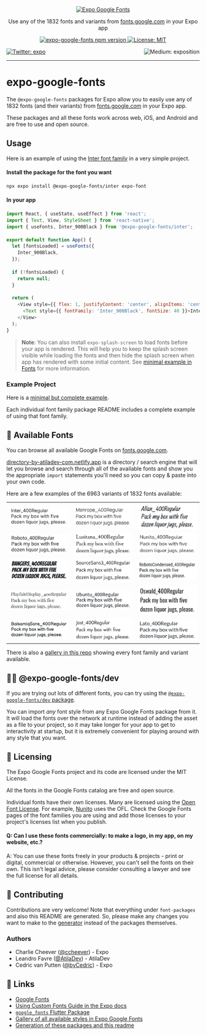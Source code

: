 <!--
This file is generated by @expo-google-fonts/generator
If you want to modify it, go to packages/generator/templates
-->

<p align="center">
  <a href="https://github.com/expo/google-fonts">
    <img alt="Expo Google Fonts" src="./gifs/title.gif">
  </a>
</p>

<p align="center">Use any of the 1832 fonts and variants from <a href="https://fonts.google.com" target="_blank">fonts.google.com</a> in your Expo app</p>

<p align="center">
  <a aria-label="npm version" href="https://www.npmjs.com/org/expo-google-fonts" target="_blank">
    <img alt="expo-google-fonts npm version" src="https://flat.badgen.net/npm/v/@expo-google-fonts/dev" />
  </a>
  <a aria-label="Expo is free to use" href="https://github.com/expo/expo/blob/master/LICENSE" target="_blank">
    <img alt="License: MIT" src="https://flat.badgen.net/github/license/expo/google-fonts" target="_blank" />
  </a>
</p>

<p>
  <a aria-label="Follow @expo on Twitter" href="https://twitter.com/intent/follow?screen_name=expo" target="_blank">
    <img  alt="Twitter: expo" src="https://img.shields.io/twitter/follow/expo.svg?style=flat-square&label=Follow%20%40expo&logo=TWITTER&logoColor=FFFFFF&labelColor=00aced&logoWidth=15&color=lightgray" target="_blank" />
  </a>
  <a aria-label="Follow Expo on Medium" href="https://blog.expo.io">
    <img align="right" alt="Medium: exposition" src="https://img.shields.io/badge/Learn%20more%20on%20our%20blog-lightgray.svg?style=flat-square" target="_blank" />
  </a>
</p>

---

# expo-google-fonts

The `@expo-google-fonts` packages for Expo allow you to easily use any of 1832 fonts (and their variants) from [fonts.google.com](https://fonts.google.com) in your Expo app.

These packages and all these fonts work across web, iOS, and Android and are free to use and open source.

## Usage

Here is an example of using the [Inter font family](https://fonts.google.com/specimen/Inter) in a very simple project.

#### Install the package for the font you want

```sh
npx expo install @expo-google-fonts/inter expo-font
```

#### In your app

```js
import React, { useState, useEffect } from 'react';
import { Text, View, StyleSheet } from 'react-native';
import { useFonts, Inter_900Black } from '@expo-google-fonts/inter';

export default function App() {
  let [fontsLoaded] = useFonts({
    Inter_900Black,
  });

  if (!fontsLoaded) {
    return null;
  }

  return (
    <View style={{ flex: 1, justifyContent: 'center', alignItems: 'center' }}>
      <Text style={{ fontFamily: 'Inter_900Black', fontSize: 40 }}>Inter Black</Text>
    </View>
  );
}
```

> **Note**: You can also install `expo-splash-screen` to load fonts before your app is rendered. This will help you to keep the splash screen visible while loading the fonts and then hide the splash screen when app has rendered with some initial content. See [minimal example in Fonts](https://docs.expo.dev/develop/user-interface/fonts/#minimal-example) for more information.

### Example Project

Here is a [minimal but complete example](https://github.com/expo/google-fonts/tree/master/example).

Each individual font family package README includes a complete example of using that font family.

## 🔡 Available Fonts

You can browse all available Google Fonts on [fonts.google.com](https://fonts.google.com).

[directory-by-atiladev-com.netlify.app](https://directory-by-atiladev-com.netlify.app/) is a directory / search engine that will let you browse and search through all of the available fonts and show you the appropriate `import` statements you'll need so you can copy & paste into your own code.

Here are a few examples of the 6963 variants of 1832 fonts available:


||||
|-|-|-|
|[![Inter](./font-packages/inter/400Regular/Inter_400Regular.ttf.png)](https://github.com/expo/google-fonts/tree/main/font-packages/inter#readme)|[![Manrope](./font-packages/manrope/400Regular/Manrope_400Regular.ttf.png)](https://github.com/expo/google-fonts/tree/main/font-packages/manrope#readme)|[![Allan](./font-packages/allan/400Regular/Allan_400Regular.ttf.png)](https://github.com/expo/google-fonts/tree/main/font-packages/allan#readme)|
|[![Roboto](./font-packages/roboto/400Regular/Roboto_400Regular.ttf.png)](https://github.com/expo/google-fonts/tree/main/font-packages/roboto#readme)|[![Lusitana](./font-packages/lusitana/400Regular/Lusitana_400Regular.ttf.png)](https://github.com/expo/google-fonts/tree/main/font-packages/lusitana#readme)|[![Nunito](./font-packages/nunito/400Regular/Nunito_400Regular.ttf.png)](https://github.com/expo/google-fonts/tree/main/font-packages/nunito#readme)|
|[![Bangers](./font-packages/bangers/400Regular/Bangers_400Regular.ttf.png)](https://github.com/expo/google-fonts/tree/main/font-packages/bangers#readme)|[![SourceSans3](./font-packages/source-sans-3/400Regular/SourceSans3_400Regular.ttf.png)](https://github.com/expo/google-fonts/tree/main/font-packages/source-sans-3#readme)|[![RobotoCondensed](./font-packages/roboto-condensed/400Regular/RobotoCondensed_400Regular.ttf.png)](https://github.com/expo/google-fonts/tree/main/font-packages/roboto-condensed#readme)|
|[![PlayfairDisplay](./font-packages/playfair-display/400Regular/PlayfairDisplay_400Regular.ttf.png)](https://github.com/expo/google-fonts/tree/main/font-packages/playfair-display#readme)|[![Ubuntu](./font-packages/ubuntu/400Regular/Ubuntu_400Regular.ttf.png)](https://github.com/expo/google-fonts/tree/main/font-packages/ubuntu#readme)|[![Oswald](./font-packages/oswald/400Regular/Oswald_400Regular.ttf.png)](https://github.com/expo/google-fonts/tree/main/font-packages/oswald#readme)|
|[![BalsamiqSans](./font-packages/balsamiq-sans/400Regular/BalsamiqSans_400Regular.ttf.png)](https://github.com/expo/google-fonts/tree/main/font-packages/balsamiq-sans#readme)|[![Jost](./font-packages/jost/400Regular/Jost_400Regular.ttf.png)](https://github.com/expo/google-fonts/tree/main/font-packages/jost#readme)|[![Lato](./font-packages/lato/400Regular/Lato_400Regular.ttf.png)](https://github.com/expo/google-fonts/tree/main/font-packages/lato#readme)|


There is also a [gallery in this repo](./GALLERY.md#readme) showing every font family and variant available.

## 👩‍💻 @expo-google-fonts/dev

If you are trying out lots of different fonts, you can try using the [`@expo-google-fonts/dev` package](https://github.com/expo/google-fonts/tree/master/font-packages/dev#readme).

You can import _any_ font style from any Expo Google Fonts package from it. It will load the fonts over the network at runtime instead of adding the asset as a file to your project, so it may take longer for your app to get to interactivity at startup, but it is extremely convenient for playing around with any style that you want.


## 📖 Licensing

The Expo Google Fonts project and its code are licensed under the MIT License.

All the fonts in the Google Fonts catalog are free and open source.

Individual fonts have their own licenses. Many are licensed using the [Open Font License](https://scripts.sil.org/cms/scripts/page.php?site_id=nrsi&id=OFL). For example, [Nunito](https://fonts.google.com/specimen/Nunito) uses the OFL. Check the Google Fonts pages of the font families you are using and add those licenses to your project's licenses list when you publish.

#### Q: Can I use these fonts commercially: to make a logo, in my app, on my website, etc.?

A: You can use these fonts freely in your products & projects - print or digital, commercial or otherwise. However, you can't sell the fonts on their own. This isn't legal advice, please consider consulting a lawyer and see the full license for all details.

## 🤝 Contributing

Contributions are very welcome! Note that everything under `font-packages` and also this README are generated. So, please make any changes you want to make to the [generator](https://github.com/expo/google-fonts/tree/master/packages/generator#readme) instead of the packages themselves.

### Authors

- Charlie Cheever ([@ccheever](https://github.com/ccheever)) - Expo
- Leandro Favre ([@AtilaDev](https://github.com/AtilaDev)) - AtilaDev
- Cedric van Putten ([@byCedric](https://github.com/byCedric)) - Expo

## 🔗 Links

- [Google Fonts](https://fonts.google.com)
- [Using Custom Fonts Guide in the Expo docs](https://docs.expo.dev/develop/user-interface/fonts/#use-a-custom-font)
- [`google_fonts` Flutter Package](https://pub.dev/packages/google_fonts)
- [Gallery of all available styles in Expo Google Fonts](./GALLERY.md)
- [Generation of these packages and this readme](https://github.com/expo/google-fonts/tree/master/packages/generator#readme)
